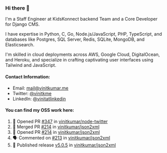 ### Hi there 👋

I'm a Staff Engineer at KidsKonnect backend Team and a Core Developer for Django CMS.

I have expertise in Python, C, Go, Node.js/JavaScript, 
PHP, TypeScript, and databases like Postgres, SQL Server, Redis, 
SQLite, MongoDB, and Elasticsearch. 

I'm skilled in cloud deployments across AWS, Google Cloud, 
DigitalOcean, and Heroku, and specialize in crafting captivating 
user interfaces using Tailwind and JavaScript. 

#### Contact Information:

- Email: <a href="mailto:mail@vinitkumar.me">mail@vinitkumar.me</a>
- Twitter: [@vinitkme](https://twitter.com/vinitkme)
- LinkedIn: [@vinitatlinkedin](https://www.linkedin.com/in/vinitatlinkedin/)  

#### You can find my OSS work here:

<!--START_SECTION:activity-->
1. 💪 Opened PR [#347](https://github.com/vinitkumar/node-twitter/pull/347) in [vinitkumar/node-twitter](https://github.com/vinitkumar/node-twitter)
2. 🎉 Merged PR [#214](https://github.com/vinitkumar/json2xml/pull/214) in [vinitkumar/json2xml](https://github.com/vinitkumar/json2xml)
3. 💪 Opened PR [#214](https://github.com/vinitkumar/json2xml/pull/214) in [vinitkumar/json2xml](https://github.com/vinitkumar/json2xml)
4. 🗣 Commented on [#213](https://github.com/vinitkumar/json2xml/pull/213#issuecomment-2322961607) in [vinitkumar/json2xml](https://github.com/vinitkumar/json2xml)
5. 🚀 Published release [v5.0.5](https://github.com/vinitkumar/json2xml/releases/tag/v5.0.5) in [vinitkumar/json2xml](https://github.com/vinitkumar/json2xml)
<!--END_SECTION:activity-->
